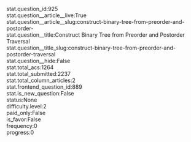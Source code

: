 stat.question_id:925  
stat.question__article__live:True  
stat.question__article__slug:construct-binary-tree-from-preorder-and-postorder-  
stat.question__title:Construct Binary Tree from Preorder and Postorder Traversal  
stat.question__title_slug:construct-binary-tree-from-preorder-and-postorder-traversal  
stat.question__hide:False  
stat.total_acs:1264  
stat.total_submitted:2237  
stat.total_column_articles:2  
stat.frontend_question_id:889  
stat.is_new_question:False  
status:None  
difficulty.level:2  
paid_only:False  
is_favor:False  
frequency:0  
progress:0  
